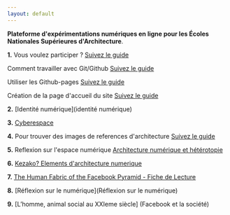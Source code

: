 ```yaml
---
layout: default
---
```


**Plateforme d'expérimentations numériques en ligne pour les Écoles Nationales Supérieures d'Architecture**. 

**1.** Vous voulez participer ? [Suivez le guide](git)

  Comment travailler avec Git/Github [Suivez le guide](comment)

  Utiliser les Github-pages [Suivez le guide](utiliser)

  Création de la page d'accueil du site [Suivez le guide](creation)

**2.** [Identité numérique](identité numérique)

**3.** [Cyberespace](cyberspace)

**4.** Pour trouver des images de references d'architecture [Suivez le guide](informations)

**5.** Reflexion sur l'espace numérique [Architecture numérique et hétérotopie](numerique)

**6.** [Kezako? Elements d'architecture numerique](appel)

**7.** [The Human Fabric of the Facebook Pyramid - Fiche de Lecture](facefabric)

**8.** [Réflexion sur le numérique](Réflexion sur le numérique)
 
**9.** [L’homme, animal social au XXIeme siècle] (Facebook et la société)
